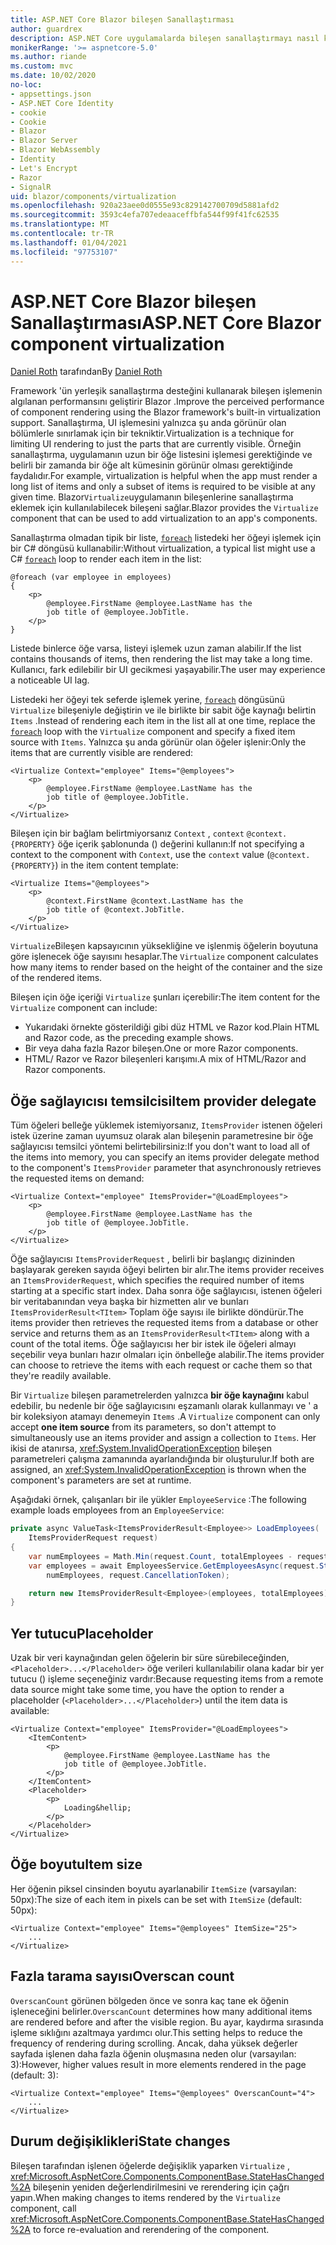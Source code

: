 ```yaml
---
title: ASP.NET Core Blazor bileşen Sanallaştırması
author: guardrex
description: ASP.NET Core uygulamalarda bileşen sanallaştırmayı nasıl kullanacağınızı öğrenin Blazor .
monikerRange: '>= aspnetcore-5.0'
ms.author: riande
ms.custom: mvc
ms.date: 10/02/2020
no-loc:
- appsettings.json
- ASP.NET Core Identity
- cookie
- Cookie
- Blazor
- Blazor Server
- Blazor WebAssembly
- Identity
- Let's Encrypt
- Razor
- SignalR
uid: blazor/components/virtualization
ms.openlocfilehash: 920a23aee0d0555e93c829142700709d5881afd2
ms.sourcegitcommit: 3593c4efa707edeaaceffbfa544f99f41fc62535
ms.translationtype: MT
ms.contentlocale: tr-TR
ms.lasthandoff: 01/04/2021
ms.locfileid: "97753107"
---
```

# <a name="aspnet-core-no-locblazor-component-virtualization"></a><span data-ttu-id="ee30b-103">ASP.NET Core Blazor bileşen Sanallaştırması</span><span class="sxs-lookup"><span data-stu-id="ee30b-103">ASP.NET Core Blazor component virtualization</span></span>

<span data-ttu-id="ee30b-104">[Daniel Roth](https://github.com/danroth27) tarafından</span><span class="sxs-lookup"><span data-stu-id="ee30b-104">By [Daniel Roth](https://github.com/danroth27)</span></span>

<span data-ttu-id="ee30b-105">Framework 'ün yerleşik sanallaştırma desteğini kullanarak bileşen işlemenin algılanan performansını geliştirir Blazor .</span><span class="sxs-lookup"><span data-stu-id="ee30b-105">Improve the perceived performance of component rendering using the Blazor framework's built-in virtualization support.</span></span> <span data-ttu-id="ee30b-106">Sanallaştırma, UI işlemesini yalnızca şu anda görünür olan bölümlerle sınırlamak için bir tekniktir.</span><span class="sxs-lookup"><span data-stu-id="ee30b-106">Virtualization is a technique for limiting UI rendering to just the parts that are currently visible.</span></span> <span data-ttu-id="ee30b-107">Örneğin sanallaştırma, uygulamanın uzun bir öğe listesini işlemesi gerektiğinde ve belirli bir zamanda bir öğe alt kümesinin görünür olması gerektiğinde faydalıdır.</span><span class="sxs-lookup"><span data-stu-id="ee30b-107">For example, virtualization is helpful when the app must render a long list of items and only a subset of items is required to be visible at any given time.</span></span> <span data-ttu-id="ee30b-108">Blazor`Virtualize`uygulamanın bileşenlerine sanallaştırma eklemek için kullanılabilecek bileşeni sağlar.</span><span class="sxs-lookup"><span data-stu-id="ee30b-108">Blazor provides the `Virtualize` component that can be used to add virtualization to an app's components.</span></span>

<span data-ttu-id="ee30b-109">Sanallaştırma olmadan tipik bir liste, [`foreach`](/dotnet/csharp/language-reference/keywords/foreach-in) listedeki her öğeyi işlemek için bir C# döngüsü kullanabilir:</span><span class="sxs-lookup"><span data-stu-id="ee30b-109">Without virtualization, a typical list might use a C# [`foreach`](/dotnet/csharp/language-reference/keywords/foreach-in) loop to render each item in the list:</span></span>

```razor
@foreach (var employee in employees)
{
    <p>
        @employee.FirstName @employee.LastName has the 
        job title of @employee.JobTitle.
    </p>
}
```

<span data-ttu-id="ee30b-110">Listede binlerce öğe varsa, listeyi işlemek uzun zaman alabilir.</span><span class="sxs-lookup"><span data-stu-id="ee30b-110">If the list contains thousands of items, then rendering the list may take a long time.</span></span> <span data-ttu-id="ee30b-111">Kullanıcı, fark edilebilir bir UI gecikmesi yaşayabilir.</span><span class="sxs-lookup"><span data-stu-id="ee30b-111">The user may experience a noticeable UI lag.</span></span>

<span data-ttu-id="ee30b-112">Listedeki her öğeyi tek seferde işlemek yerine, [`foreach`](/dotnet/csharp/language-reference/keywords/foreach-in) döngüsünü `Virtualize` bileşeniyle değiştirin ve ile birlikte bir sabit öğe kaynağı belirtin `Items` .</span><span class="sxs-lookup"><span data-stu-id="ee30b-112">Instead of rendering each item in the list all at one time, replace the [`foreach`](/dotnet/csharp/language-reference/keywords/foreach-in) loop with the `Virtualize` component and specify a fixed item source with `Items`.</span></span> <span data-ttu-id="ee30b-113">Yalnızca şu anda görünür olan öğeler işlenir:</span><span class="sxs-lookup"><span data-stu-id="ee30b-113">Only the items that are currently visible are rendered:</span></span>

```razor
<Virtualize Context="employee" Items="@employees">
    <p>
        @employee.FirstName @employee.LastName has the 
        job title of @employee.JobTitle.
    </p>
</Virtualize>
```

<span data-ttu-id="ee30b-114">Bileşen için bir bağlam belirtmiyorsanız `Context` , `context` `@context.{PROPERTY}` öğe içerik şablonunda () değerini kullanın:</span><span class="sxs-lookup"><span data-stu-id="ee30b-114">If not specifying a context to the component with `Context`, use the `context` value (`@context.{PROPERTY}`) in the item content template:</span></span>

```razor
<Virtualize Items="@employees">
    <p>
        @context.FirstName @context.LastName has the 
        job title of @context.JobTitle.
    </p>
</Virtualize>
```

<span data-ttu-id="ee30b-115">`Virtualize`Bileşen kapsayıcının yüksekliğine ve işlenmiş öğelerin boyutuna göre işlenecek öğe sayısını hesaplar.</span><span class="sxs-lookup"><span data-stu-id="ee30b-115">The `Virtualize` component calculates how many items to render based on the height of the container and the size of the rendered items.</span></span>

<span data-ttu-id="ee30b-116">Bileşen için öğe içeriği `Virtualize` şunları içerebilir:</span><span class="sxs-lookup"><span data-stu-id="ee30b-116">The item content for the `Virtualize` component can include:</span></span>

* <span data-ttu-id="ee30b-117">Yukarıdaki örnekte gösterildiği gibi düz HTML ve Razor kod.</span><span class="sxs-lookup"><span data-stu-id="ee30b-117">Plain HTML and Razor code, as the preceding example shows.</span></span>
* <span data-ttu-id="ee30b-118">Bir veya daha fazla Razor bileşen.</span><span class="sxs-lookup"><span data-stu-id="ee30b-118">One or more Razor components.</span></span>
* <span data-ttu-id="ee30b-119">HTML/ Razor ve Razor bileşenleri karışımı.</span><span class="sxs-lookup"><span data-stu-id="ee30b-119">A mix of HTML/Razor and Razor components.</span></span>

## <a name="item-provider-delegate"></a><span data-ttu-id="ee30b-120">Öğe sağlayıcısı temsilcisi</span><span class="sxs-lookup"><span data-stu-id="ee30b-120">Item provider delegate</span></span>

<span data-ttu-id="ee30b-121">Tüm öğeleri belleğe yüklemek istemiyorsanız, `ItemsProvider` istenen öğeleri istek üzerine zaman uyumsuz olarak alan bileşenin parametresine bir öğe sağlayıcısı temsilci yöntemi belirtebilirsiniz:</span><span class="sxs-lookup"><span data-stu-id="ee30b-121">If you don't want to load all of the items into memory, you can specify an items provider delegate method to the component's `ItemsProvider` parameter that asynchronously retrieves the requested items on demand:</span></span>

```razor
<Virtualize Context="employee" ItemsProvider="@LoadEmployees">
    <p>
        @employee.FirstName @employee.LastName has the 
        job title of @employee.JobTitle.
    </p>
</Virtualize>
```

<span data-ttu-id="ee30b-122">Öğe sağlayıcısı `ItemsProviderRequest` , belirli bir başlangıç dizininden başlayarak gereken sayıda öğeyi belirten bir alır.</span><span class="sxs-lookup"><span data-stu-id="ee30b-122">The items provider receives an `ItemsProviderRequest`, which specifies the required number of items starting at a specific start index.</span></span> <span data-ttu-id="ee30b-123">Daha sonra öğe sağlayıcısı, istenen öğeleri bir veritabanından veya başka bir hizmetten alır ve bunları `ItemsProviderResult<TItem>` Toplam öğe sayısı ile birlikte döndürür.</span><span class="sxs-lookup"><span data-stu-id="ee30b-123">The items provider then retrieves the requested items from a database or other service and returns them as an `ItemsProviderResult<TItem>` along with a count of the total items.</span></span> <span data-ttu-id="ee30b-124">Öğe sağlayıcısı her bir istek ile öğeleri almayı seçebilir veya bunları hazır olmaları için önbelleğe alabilir.</span><span class="sxs-lookup"><span data-stu-id="ee30b-124">The items provider can choose to retrieve the items with each request or cache them so that they're readily available.</span></span>

<span data-ttu-id="ee30b-125">Bir `Virtualize` bileşen parametrelerden yalnızca **bir öğe kaynağını** kabul edebilir, bu nedenle bir öğe sağlayıcısını eşzamanlı olarak kullanmayı ve ' a bir koleksiyon atamayı denemeyin `Items` .</span><span class="sxs-lookup"><span data-stu-id="ee30b-125">A `Virtualize` component can only accept **one item source** from its parameters, so don't attempt to simultaneously use an items provider and assign a collection to `Items`.</span></span> <span data-ttu-id="ee30b-126">Her ikisi de atanırsa, <xref:System.InvalidOperationException> bileşen parametreleri çalışma zamanında ayarlandığında bir oluşturulur.</span><span class="sxs-lookup"><span data-stu-id="ee30b-126">If both are assigned, an <xref:System.InvalidOperationException> is thrown when the component's parameters are set at runtime.</span></span>

<span data-ttu-id="ee30b-127">Aşağıdaki örnek, çalışanları bir ile yükler `EmployeeService` :</span><span class="sxs-lookup"><span data-stu-id="ee30b-127">The following example loads employees from an `EmployeeService`:</span></span>

```csharp
private async ValueTask<ItemsProviderResult<Employee>> LoadEmployees(
    ItemsProviderRequest request)
{
    var numEmployees = Math.Min(request.Count, totalEmployees - request.StartIndex);
    var employees = await EmployeesService.GetEmployeesAsync(request.StartIndex, 
        numEmployees, request.CancellationToken);

    return new ItemsProviderResult<Employee>(employees, totalEmployees);
}
```

## <a name="placeholder"></a><span data-ttu-id="ee30b-128">Yer tutucu</span><span class="sxs-lookup"><span data-stu-id="ee30b-128">Placeholder</span></span>

<span data-ttu-id="ee30b-129">Uzak bir veri kaynağından gelen öğelerin bir süre sürebileceğinden, `<Placeholder>...</Placeholder>` öğe verileri kullanılabilir olana kadar bir yer tutucu () işleme seçeneğiniz vardır:</span><span class="sxs-lookup"><span data-stu-id="ee30b-129">Because requesting items from a remote data source might take some time, you have the option to render a placeholder (`<Placeholder>...</Placeholder>`) until the item data is available:</span></span>

```razor
<Virtualize Context="employee" ItemsProvider="@LoadEmployees">
    <ItemContent>
        <p>
            @employee.FirstName @employee.LastName has the 
            job title of @employee.JobTitle.
        </p>
    </ItemContent>
    <Placeholder>
        <p>
            Loading&hellip;
        </p>
    </Placeholder>
</Virtualize>
```

## <a name="item-size"></a><span data-ttu-id="ee30b-130">Öğe boyutu</span><span class="sxs-lookup"><span data-stu-id="ee30b-130">Item size</span></span>

<span data-ttu-id="ee30b-131">Her öğenin piksel cinsinden boyutu ayarlanabilir `ItemSize` (varsayılan: 50px):</span><span class="sxs-lookup"><span data-stu-id="ee30b-131">The size of each item in pixels can be set with `ItemSize` (default: 50px):</span></span>

```razor
<Virtualize Context="employee" Items="@employees" ItemSize="25">
    ...
</Virtualize>
```

## <a name="overscan-count"></a><span data-ttu-id="ee30b-132">Fazla tarama sayısı</span><span class="sxs-lookup"><span data-stu-id="ee30b-132">Overscan count</span></span>

<span data-ttu-id="ee30b-133">`OverscanCount` görünen bölgeden önce ve sonra kaç tane ek öğenin işleneceğini belirler.</span><span class="sxs-lookup"><span data-stu-id="ee30b-133">`OverscanCount` determines how many additional items are rendered before and after the visible region.</span></span> <span data-ttu-id="ee30b-134">Bu ayar, kaydırma sırasında işleme sıklığını azaltmaya yardımcı olur.</span><span class="sxs-lookup"><span data-stu-id="ee30b-134">This setting helps to reduce the frequency of rendering during scrolling.</span></span> <span data-ttu-id="ee30b-135">Ancak, daha yüksek değerler sayfada işlenen daha fazla öğenin oluşmasına neden olur (varsayılan: 3):</span><span class="sxs-lookup"><span data-stu-id="ee30b-135">However, higher values result in more elements rendered in the page (default: 3):</span></span>

```razor
<Virtualize Context="employee" Items="@employees" OverscanCount="4">
    ...
</Virtualize>
```

## <a name="state-changes"></a><span data-ttu-id="ee30b-136">Durum değişiklikleri</span><span class="sxs-lookup"><span data-stu-id="ee30b-136">State changes</span></span>

<span data-ttu-id="ee30b-137">Bileşen tarafından işlenen öğelerde değişiklik yaparken `Virtualize` , <xref:Microsoft.AspNetCore.Components.ComponentBase.StateHasChanged%2A> bileşenin yeniden değerlendirilmesini ve rerendering için çağrı yapın.</span><span class="sxs-lookup"><span data-stu-id="ee30b-137">When making changes to items rendered by the `Virtualize` component, call <xref:Microsoft.AspNetCore.Components.ComponentBase.StateHasChanged%2A> to force re-evaluation and rerendering of the component.</span></span>

